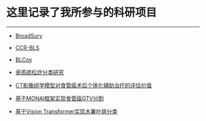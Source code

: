 # 这里记录了我所参与的科研项目
***
* [BroadSurv](/学海无涯/科研/BroadSurv.md)
  
* [CCR-BLS](/学海无涯/科研/CCR-BLS.md)
  
* [BLCov](/学海无涯/科研/BLCov.md)

* [骨质疏松症分类研究]()
  
* [CT影像组学模型对食管癌术后个体化辅助治疗的评估价值]()

* [基于MONAI框架实现食管癌GTV分割](/学海无涯/科研/食管癌GTV分割.md)

* [基于Vision Transformer实现木薯叶病分类](/学海无涯/科研/木薯叶病分类.md)
